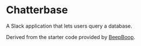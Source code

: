 # Chatterbase

A Slack application that lets users query a database.

Derived from the starter code provided by [BeepBoop](https://beepboophq.com/docs/article/recipe-slack-slash-command).
